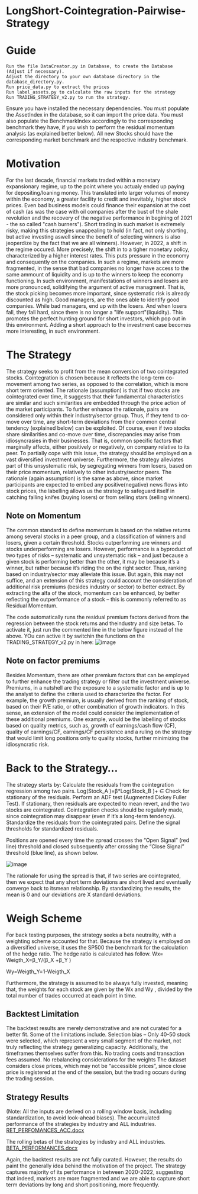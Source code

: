 # LongShort-Cointegration-Pairwise-Strategy

# Guide 
	Run the file DataCreator.py in Database, to create the Database (Adjust if necessary).
	Adjust the directory to your own database directory in the database_directory.py. 
	Run price_data.py to extract the prices
	Run label_assets.py to calculate the raw inputs for the strategy
	Run TRADING_STRATEGY_v2.py to run the strategy. 
Ensure you have installed the necessary dependencies. 
You must populate the AssetIndex in the database, so it can import the price data.
You must also populate the BenchmarkIndex accordingly to the corresponding benchmark they have, if you wish to perform the residual momentum analysis (as explained better below). All new Stocks should have the corresponding market benchmark and the respective industry benchmark. 


# Motivation
For the last decade, financial markets traded within a monetary expansionary regime, up to the point where you actualy ended up paying for depositing/loaning money. This translated into larger volumes of money within the economy, a greater facility to credit and inevitably, higher stock prices. Even bad business models could finance their expansion at the cost of cash (as was the case with oil companies after the bust of the shale revolution and the recovery of the negative performance in begining of 2021 - the so called "cash burners"). Short trading in such market is extremely risky, making this strategies unappealing to hold (in fact, not only shorting, but active investing aswell since the benefit of selecting winners is also jeoperdize by the fact that we are all winners).
However, in 2022, a shift in the regime occured. More precisely, the shift in to a tigher monetary policy, characterized by a higher interest rates. This puts pressure in the economy and consequently on the companies. In such a regime, markets are more fragmented, in the sense that bad companies no longer have access to the same ammount of liquidity and is up to the winners to keep the economy functioning. In such environment, manifestations of winners and losers are more pronounced, solidifying the argument of active managment. That is, the stock picking becomes more important, since systematic risk is already discounted as high. Good managers, are the ones able to identify good companies. While bad managers, end up with the losers. And when losers fall, they fall hard, since there is no longer a "life support"(liquidity). This promotes the perfect hunting ground for short investors, which pop out in this environment. Adding a short approach to the investment case becomes more interesting, in such environment.


# The Strategy 
The strategy seeks to profit from the mean conversion of two cointegrated stocks. Cointegration is chosen because it reflects the long-term co-movement among two series, as opposed to the correlation, which is more short term oriented. The rationale (assumption) is that if two stocks are cointegrated over time, it suggests that their fundamental characteristics are similar and such similarities are embedded through the price action of the market participants. To further enhance the rationale, pairs are considered only within their industry/sector group. 
Thus, if they tend to co-move over time, any short-term deviations from their common central tendency (explained below) can be exploited. Of course, even if two stocks share similarities and co-move over time, discrepancies may arise from idiosyncrasies in their businesses. That is, common specific factors that marginally affects, either positively or negatively, on company relative to its peer.
To partially cope with this issue, the strategy should be employed on a vast diversified investment universe. Furthermore, the strategy alleviates part of this unsystematic risk, by segregating winners from losers, based on their price momentum, relatively to other industry/sector peers. The rationale (again assumption) is the same as above, since market participants are expected to embed any positive(negative) news flows into stock prices, the labelling allows us the strategy to safeguard itself in catching falling knifes (buying losers) or from selling stars (selling winners).

## Note on Momentum 
The common standard to define momentum is based on the relative returns among several stocks in a peer group, and a classification of winners and losers, given a certain threshold. Stocks outperforming are winners and stocks underperforming are losers. However, performance is a byproduct of two types of risks – systematic and unsystematic risk – and just because a given stock is performing better than the other, it may be because it’s a winner, but rather because it’s riding the on the right sector. Thus, ranking based on industry/sector may alleviate this issue. But again, this may not suffice, and an extension of this strategy could account the consideration of additional risk premiums (besides industry or sector) to better extract. By extracting the alfa of the stock, momentum can be enhanced, by better reflecting the outperformance of a stock – this is commonly referred to as Residual Momentum.

The code automatically runs the residual premium factors derived from the regression between the stock returns and theindustry and size betas. To activate it, just run the commented line in the below figure instead of the above. YOu can active it by switchin the functions on the TRADING_STRATEGY_v2.py in here:
![image](https://github.com/LusoNX/LongShort-Cointegration-Pairwise-Strategy/assets/84282116/85e75f36-19b4-4c64-8f32-d30526059293)


## Note on factor premiums
Besides Momentum, there are other premium factors that can be employed to further enhance the trading strategy or filter out the investment universe. Premiums, in a nutshell are the exposure to a systematic factor and is up to the analyst to define the criteria used to characterize the factor. For example, the growth premium, is usually derived from the ranking of stock, based on their P/E ratio, or other combination of growth indicators. 
In this sense, an extension of the model could consider the implementation of these additional premiums. One example, would be the labelling of stocks based on quality metrics, such as, growth of earnings/cash flow (CF), quality of earnings/CF, earnings/CF persistence and a ruling on the strategy that would limit long positions only to quality stocks, further minimizing the idiosyncratic risk. 


# Back to the Strategy…
The strategy starts by: 
	Calculate the residuals from the cointegration regression among two pairs. 
Log(Stock_A )=β*Log(Stock_B )+ ∈
	Check for stationary of the residuals. 
	Perform an ADF test (Augmented Dickey Fuller Test).
	If stationary, then residuals are expected to mean revert, and the two stocks are cointegrated. 
	Cointegration checks should be regularly made, since cointegration may disappear (even if it’s a long-term tendency).
	Standardize the residuals from the cointegrated pairs. 
	Define the signal thresholds for standardized residuals.

Positions are opened every time the zpread crosses the “Open Signal” (red line) threshold and closed subsequently after crossing the “Close Signal” threshold (blue line), as shown below.

![image](https://github.com/LusoNX/LongShort-Cointegration-Pairwise-Strategy/assets/84282116/9d89dbdf-455b-4cf9-b669-125b7a539f85)


The rationale for using the spread is that, if two series are cointegrated, then we expect that any short term deviations are short lived and eventually converge back to itsmean relationship. By standardizing the results, the mean is 0 and our deviations are X standard deviations.




# Weigh Scheme 
For back testing purposes, the strategy seeks a beta neutrality, with a weighting scheme accounted for that. Because the strategy is employed on a diversified universe, it uses the SP500 the benchmark for the calculation of the hedge ratio.  The hedge ratio is calculated has follow.
Wx= Weigth_X=β_Y/(β_X  +β_Y )

Wy=Weigth_Y=1-Weigth_X

Furthermore, the strategy is assumed to be always fully invested, meaning that, the weights for each stock are given by the Wx and Wy , divided by the total number of trades occurred at each point in time. 

## Backtest Limitation
The backtest results are merely demonstrative and are not curated for a better fit. Some of the limitations include. 
	Selection bias – Only 40-50 stock were selected, which represent a very small segment of the market, not truly reflecting the strategy generalizing capacity. Additionally, the timeframes themselves suffer from this.
	No trading costs and transaction fees assumed. 
	No rebalancing considerations for the weights 
	The dataset considers close prices, which may not be “accessible prices”, since close price is registered at the end of the session, but the trading occurs during the trading session. 
## Strategy Results
(Note: All the inputs are derived on a rolling window basis, including standardization, to avoid look-ahead biases). 
The accumulated performance of the strategies by industry and ALL industries.
[RET_PERFOMANCES_ACC.docx](https://github.com/LusoNX/LongShort-Cointegration-Pairwise-Strategy/files/11961056/RET_PERFOMANCES_ACC.docx)



The rolling betas of the strategies by industry and ALL industries. 
[BETA_PERFORMANCES.docx](https://github.com/LusoNX/LongShort-Cointegration-Pairwise-Strategy/files/11961066/BETA_PERFORMANCES.docx)


Again, the backtest results are not fully curated. However, the results do paint the generally idea behind the motivation of the project. The strategy captures majority of its performance in between 2020-2022, suggesting that indeed, markets are more fragmented and we are able to capture short term deviations by long and short positioning, more frequently. 






